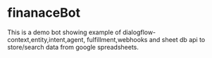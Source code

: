# finanaceBot
This is a demo bot showing example of dialogflow- context,entity,intent,agent, fulfillment,webhooks and sheet db api to store/search data from google spreadsheets.

